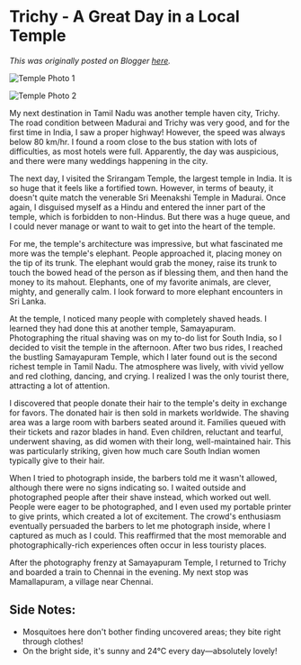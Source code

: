 # Trichy - A Great Day in a Local Temple

*This was originally posted on Blogger [here](https://photopensieve.blogspot.com/2012/02/trichy-great-day-in-local-temple.html).*

![Temple Photo 1](https://blogger.googleusercontent.com/img/b/R29vZ2xl/AVvXsEggTY8Mkyf-W2c0joE-DcxJXlOjeo4ufhehNooZkJMWFCbABjzOMlgwns2T78Y2Gn6qDvCTbcElUJlKTmDMxOXri3oobKelBFLl4qwN8OjOntQBTF_m5vsJdy_tK90HnKeg01IsbyaHCvQi/s1600/photo+1-775837.JPG)

![Temple Photo 2](https://blogger.googleusercontent.com/img/b/R29vZ2xl/AVvXsEgMqkO409ur-MZAc6_Q8kboy9HfNBQI73ggB1NBFG9RNzoXdmg-3IHFPMtzaHPkTjvSOc7PkXmYttUeryA7yAKxtf4UfyiwO70x140hwzgep5xE3TTVtv-6Fk1QwgCPZKc8QhsmfOvjgjI5/s1600/photo+2-776677.JPG)

My next destination in Tamil Nadu was another temple haven city, Trichy. The road condition between Madurai and Trichy was very good, and for the first time in India, I saw a proper highway! However, the speed was always below 80 km/hr. I found a room close to the bus station with lots of difficulties, as most hotels were full. Apparently, the day was auspicious, and there were many weddings happening in the city.

The next day, I visited the Srirangam Temple, the largest temple in India. It is so huge that it feels like a fortified town. However, in terms of beauty, it doesn't quite match the venerable Sri Meenakshi Temple in Madurai. Once again, I disguised myself as a Hindu and entered the inner part of the temple, which is forbidden to non-Hindus. But there was a huge queue, and I could never manage or want to wait to get into the heart of the temple. 

For me, the temple's architecture was impressive, but what fascinated me more was the temple's elephant. People approached it, placing money on the tip of its trunk. The elephant would grab the money, raise its trunk to touch the bowed head of the person as if blessing them, and then hand the money to its mahout. Elephants, one of my favorite animals, are clever, mighty, and generally calm. I look forward to more elephant encounters in Sri Lanka.

At the temple, I noticed many people with completely shaved heads. I learned they had done this at another temple, Samayapuram. Photographing the ritual shaving was on my to-do list for South India, so I decided to visit the temple in the afternoon. After two bus rides, I reached the bustling Samayapuram Temple, which I later found out is the second richest temple in Tamil Nadu. The atmosphere was lively, with vivid yellow and red clothing, dancing, and crying. I realized I was the only tourist there, attracting a lot of attention.

I discovered that people donate their hair to the temple's deity in exchange for favors. The donated hair is then sold in markets worldwide. The shaving area was a large room with barbers seated around it. Families queued with their tickets and razor blades in hand. Even children, reluctant and tearful, underwent shaving, as did women with their long, well-maintained hair. This was particularly striking, given how much care South Indian women typically give to their hair.

When I tried to photograph inside, the barbers told me it wasn't allowed, although there were no signs indicating so. I waited outside and photographed people after their shave instead, which worked out well. People were eager to be photographed, and I even used my portable printer to give prints, which created a lot of excitement. The crowd's enthusiasm eventually persuaded the barbers to let me photograph inside, where I captured as much as I could. This reaffirmed that the most memorable and photographically-rich experiences often occur in less touristy places.

After the photography frenzy at Samayapuram Temple, I returned to Trichy and boarded a train to Chennai in the evening. My next stop was Mamallapuram, a village near Chennai.

## Side Notes:
- Mosquitoes here don't bother finding uncovered areas; they bite right through clothes!
- On the bright side, it's sunny and 24°C every day—absolutely lovely!